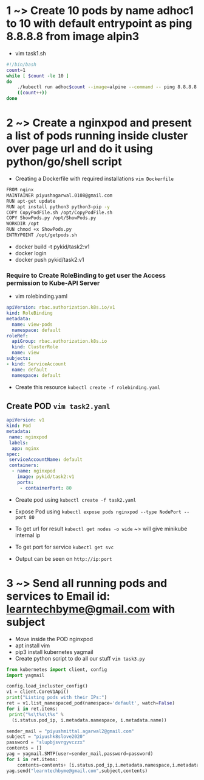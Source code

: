 # 1 ~> Create 10 pods by name adhoc1 to 10 with default entrypoint as ping 8.8.8.8 from image alpin3
* vim task1.sh
```sh
#!/bin/bash
count=1
while [ $count -le 10 ]
do
	./kubectl run adhoc$count --image=alpine --command -- ping 8.8.8.8
	((count++))
done
```

# 2 ~> Create a nginxpod and present a list of pods running inside cluster over page url and do it using python/go/shell script

* Creating a Dockerfile with required installations ```vim Dockerfile```
```sh
FROM nginx
MAINTAINER piyushagarwal.0108@gmail.com
RUN apt-get update
RUN apt install python3 python3-pip -y
COPY CopyPodFile.sh /opt/CopyPodFile.sh
COPY ShowPods.py /opt/ShowPods.py
WORKDIR /opt
RUN chmod +x ShowPods.py
ENTRYPOINT /opt/getpods.sh
```
* docker build -t pykid/task2:v1
* docker login
* docker push pykid/task2:v1

### Require to Create RoleBinding to get user the Access permission to Kube-API Server 
* vim rolebinding.yaml
```yaml
apiVersion: rbac.authorization.k8s.io/v1
kind: RoleBinding
metadata:
  name: view-pods
  namespace: default
roleRef:
  apiGroup: rbac.authorization.k8s.io
  kind: ClusterRole
  name: view
subjects:
- kind: ServiceAccount
  name: default
  namespace: default
```
* Create this resource ```kubectl create -f rolebinding.yaml```

## Create POD ```vim task2.yaml```
```yaml
apiVersion: v1
kind: Pod
metadata:
 name: nginxpod
 labels:
  app: nginx
spec:
 serviceAccountName: default
 containers:
  - name: nginxpod
    image: pykid/task2:v1
    ports:
     - containerPort: 80
```
* Create pod using ```kubectl create -f task2.yaml```
* Expose Pod using ```kubectl expose pods nginxpod --type NodePort --port 80```
* To get url for result ```kubectl get nodes -o wide``` ~> will give minikube internal ip
* To get port for service ```kubectl get svc```

* Output can be seen on ```http://ip:port```

# 3 ~> Send all running pods and services to Email id: learntechbyme@gmail.com with subject <yournamek8slove2020> 
* Move inside the POD nginxpod 
* apt install vim
* pip3 install kubernetes yagmail
* Create python script to do all our stuff ```vim task3.py```
```py
from kubernetes import client, config
import yagmail

config.load_incluster_config()
v1 = client.CoreV1Api()
print("Listing pods with their IPs:")
ret = v1.list_namespaced_pod(namespace='default', watch=False)
for i in ret.items:
 print("%s\t%s\t%s" %
  (i.status.pod_ip, i.metadata.namespace, i.metadata.name))

sender_mail = "piyushmittal.agarwal2@gmail.com"
subject = "piyushk8slove2020"
password = "slupbjsvrgyvczzx"
contents = []
yag = yagmail.SMTP(user=sender_mail,password=password)
for i in ret.items:
    contents=contents+ [i.status.pod_ip,i.metadata.namespace,i.metadata.name]
yag.send("learntechbyme@gmail.com",subject,contents)
```
